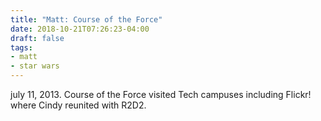 ```yaml
---
title: "Matt: Course of the Force"
date: 2018-10-21T07:26:23-04:00
draft: false
tags:
- matt
- star wars
---
```


july 11, 2013. Course of the Force visited Tech campuses including Flickr! where Cindy reunited with R2D2.
